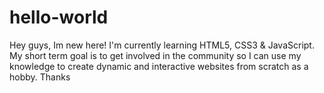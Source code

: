 # hello-world

Hey guys, Im new here! I'm currently learning HTML5, CSS3 & JavaScript. My short term goal is to get involved in the community so I can use my knowledge to create dynamic and interactive websites from scratch as a hobby. Thanks 
